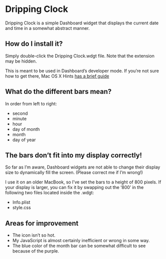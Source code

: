 # Dripping Clock

Dripping Clock is a simple Dashboard widget that displays the current date and
time in a somewhat abstract manner.

## How do I install it?

Simply double-click the Dripping Clock.wdgt file. Note that the extension may
be hidden.

This is meant to be used in Dashboard’s developer mode. If you’re not sure how
to get there, Mac OS X Hints [has a brief guide][moh] 

 [moh]: http://www.macosxhints.com/article.php?story=20050422172929402

## What do the different bars mean?

In order from left to right:
 * second
 * minute
 * hour
 * day of month
 * month
 * day of year

## The bars don’t fit into my display correctly!

So far as I’m aware, Dashboard widgets are not able to change their display
size to dynamically fill the screen. (Please correct me if I’m wrong!)

I use it on an older MacBook, so I’ve set the bars to a height of 800 pixels.
If your display is larger, you can fix it by swapping out the ‘800’ in the
following two files located inside the .wdgt:

 * Info.plist
 * style.css

## Areas for improvement
 * The icon isn’t so hot.
 * My JavaScript is almost certainly inefficient or wrong in some way.
 * The blue color of the month bar can be somewhat difficult to see because of
the purple.